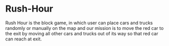 # Rush-Hour
Rush Hour is the block game, in which user can place cars and trucks randomly or manually on the map and our mission is to move the red car to the exit by moving all other cars and trucks out of its way so that red car can reach at exit.
